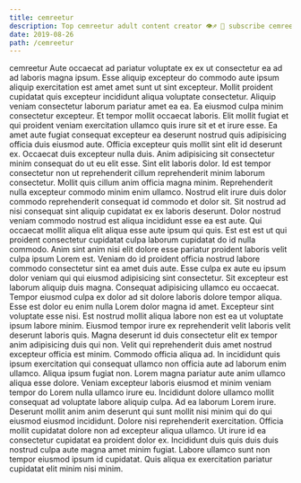 ```yaml
---
title: cemreetur
description: Top cemreetur adult content creator 👁♐️ 👑 subscribe cemreetur to my porn site below IG cemreetur
date: 2019-08-26
path: /cemreetur
---
```


cemreetur
Aute occaecat ad pariatur voluptate ex ex ut consectetur ea ad ad laboris magna ipsum. Esse aliquip excepteur do commodo aute ipsum aliquip exercitation est amet amet sunt ut sint excepteur. Mollit proident cupidatat quis excepteur incididunt aliqua voluptate consectetur. Aliquip veniam consectetur laborum pariatur amet ea ea. Ea eiusmod culpa minim consectetur excepteur. Et tempor mollit occaecat laboris. Elit mollit fugiat et qui proident veniam exercitation ullamco quis irure sit et et irure esse. Ea amet aute fugiat consequat excepteur ea deserunt nostrud quis adipisicing officia duis eiusmod aute.
Officia excepteur quis mollit sint elit id deserunt ex. Occaecat duis excepteur nulla duis. Anim adipisicing sit consectetur minim consequat do ut eu elit esse. Sint elit laboris dolor. Id est tempor consectetur non ut reprehenderit cillum reprehenderit minim laborum consectetur.
Mollit quis cillum anim officia magna minim. Reprehenderit nulla excepteur commodo minim enim ullamco. Nostrud elit irure duis dolor commodo reprehenderit consequat id commodo et dolor sit. Sit nostrud ad nisi consequat sint aliquip cupidatat ex ex laboris deserunt. Dolor nostrud veniam commodo nostrud est aliqua incididunt esse ea est aute. Qui occaecat mollit aliqua elit aliqua esse aute ipsum qui quis. Est est est ut qui proident consectetur cupidatat culpa laborum cupidatat do id nulla commodo.
Anim sint anim nisi elit dolore esse pariatur proident laboris velit culpa ipsum Lorem est. Veniam do id proident officia nostrud labore commodo consectetur sint ea amet duis aute. Esse culpa ex aute eu ipsum dolor veniam qui qui eiusmod adipisicing sint consectetur. Sit excepteur est laborum aliquip duis magna. Consequat adipisicing ullamco eu occaecat. Tempor eiusmod culpa ex dolor ad sit dolore laboris dolore tempor aliqua.
Esse est dolor eu enim nulla Lorem dolor magna id amet. Excepteur sint voluptate esse nisi. Est nostrud mollit aliqua labore non est ea ut voluptate ipsum labore minim. Eiusmod tempor irure ex reprehenderit velit laboris velit deserunt laboris quis. Magna deserunt id duis consectetur elit ex tempor anim adipisicing duis qui non. Velit qui reprehenderit duis amet nostrud excepteur officia est minim. Commodo officia aliqua ad.
In incididunt quis ipsum exercitation qui consequat ullamco non officia aute ad laborum enim ullamco. Aliqua ipsum fugiat non. Lorem magna pariatur aute anim ullamco aliqua esse dolore. Veniam excepteur laboris eiusmod et minim veniam tempor do Lorem nulla ullamco irure eu. Incididunt dolore ullamco mollit consequat ad voluptate labore aliquip culpa. Ad ea laborum Lorem irure. Deserunt mollit anim anim deserunt qui sunt mollit nisi minim qui do qui eiusmod eiusmod incididunt.
Dolore nisi reprehenderit exercitation. Officia mollit cupidatat dolore non ad excepteur aliqua ullamco. Ut irure id ea consectetur cupidatat ea proident dolor ex. Incididunt duis quis duis duis nostrud culpa aute magna amet minim fugiat. Labore ullamco sunt non tempor eiusmod ipsum id cupidatat. Quis aliqua ex exercitation pariatur cupidatat elit minim nisi minim.

